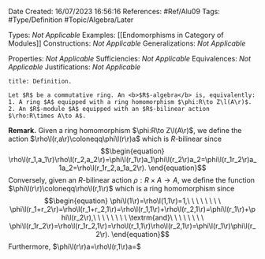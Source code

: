 <div class="topSpace"></div>

Date Created: 16/07/2023 16:56:16
References: #Ref/Alu09
Tags: #Type/Definition #Topic/Algebra/Later

Types: <i>Not Applicable</i>
Examples: [[Endomorphisms in Category of Modules]]
Constructions: <i>Not Applicable</i>
Generalizations: <i>Not Applicable</i>

Properties: <i>Not Applicable</i>
Sufficiencies: <i>Not Applicable</i>
Equivalences: <i>Not Applicable</i>
Justifications: <i>Not Applicable</i>

``` ad-Definition
title: Definition.

Let $R$ be a commutative ring. An <b>$R$-algebra</b> is, equivalently:
1. A ring $A$ equipped with a ring homomorphism $\phi:R\to Z\l(A\r)$.
2. An $R$-module $A$ equipped with an $R$-bilinear action $\rho:R\times A\to A$.

```

<b>Remark.</b> Given a ring homomorphism $\phi:R\to Z\l(A\r)$, we define the action $\rho\l(r,a\r)\coloneqq\phi\l(r\r)a$ which is $R$-bilinear since
$$\begin{equation}
    \rho\l(r_1,a_1\r)\rho\l(r_2,a_2\r)=\phi\l(r_1\r)a_1\phi\l(r_2\r)a_2=\phi\l(r_1r_2\r)a_1a_2=\rho\l(r_1r_2,a_1a_2\r).
\end{equation}$$
Conversely, given an $R$-bilinear action $\rho:R\times A\to A$, we define the function $\phi\l(r\r)\coloneqq\rho\l(r,1\r)$ which is a ring homomorphism since
$$\begin{equation}
    \phi\l(1\r)=\rho\l(1,1\r)=1,\ \ \ \ \ \ \ \ \phi\l(r_1+r_2\r)=\rho\l(r_1+r_2,1\r)=\rho\l(r_1,1\r)+\rho\l(r_2,1\r)=\phi\l(r_1\r)+\phi\l(r_2\r),\ \ \ \ \ \ \ \ \textrm{and}\ \ \ \ \ \ \ \ \phi\l(r_1r_2\r)=\rho\l(r_1r_2,1\r)=\rho\l(r_1,1\r)\rho\l(r_2,1\r)=\phi\l(r_1\r)\phi\l(r_2\r).
\end{equation}$$
Furthermore, $\phi\l(r\r)a=\rho\l(r,1\r)a=$
